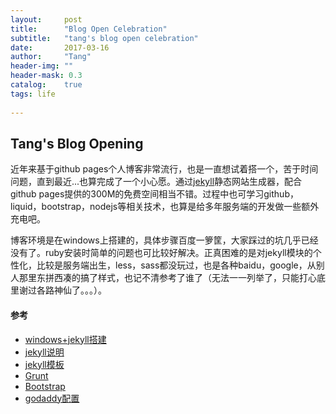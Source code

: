 ```yaml
---
layout:     post
title:      "Blog Open Celebration"
subtitle:   "tang's blog open celebration"
date:       2017-03-16
author:     "Tang"
header-img: ""
header-mask: 0.3
catalog:    true
tags: life
    
---
```





## Tang's Blog Opening

近年来基于github pages个人博客非常流行，也是一直想试着搭一个，苦于时间问题，直到最近...也算完成了一个小心愿。通过[jekyll](http://jekyll.com.cn/)静态网站生成器，配合github pages提供的300M的免费空间相当不错。过程中也可学习github，liquid，bootstrap，nodejs等相关技术，也算是给多年服务端的开发做一些额外充电吧。

博客环境是在windows上搭建的，具体步骤百度一箩筐，大家踩过的坑几乎已经没有了。ruby安装时简单的问题也可比较好解决。正真困难的是对jekyll模块的个性化，比较是服务端出生，less，sass都没玩过，也是各种baidu，google，从别人那里东拼西凑的搞了样式，也记不清参考了谁了（无法一一列举了，只能打心底里谢过各路神仙了。。。）。

#### 参考
* [windows+jekyll搭建](http://www.ituring.com.cn/article/205263?utm_source=tuicool)
* [jekyll说明](http://jekyll.com.cn/)
* [jekyll模板](http://jekyllthemes.org/)
* [Grunt](http://www.gruntjs.net/)
* [Bootstrap](http://v3.bootcss.com/)
* [godaddy配置](http://andrewsturges.com/blog/jekyll/tutorial/2014/11/06/github-and-godaddy.html)
